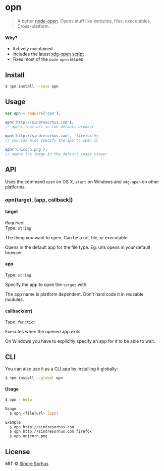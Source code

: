 # opn

> A better [node-open](https://github.com/pwnall/node-open). Opens stuff like websites, files, executables. Cross-platform.


#### Why?

- Actively maintained
- Includes the latest [xdg-open script](http://portland.freedesktop.org/download/)
- Fixes most of the `node-open` issues


## Install

```bash
$ npm install --save opn
```


## Usage

```js
var opn = require('opn');

opn('http://sindresorhus.com');
// opens that url in the default browser

opn('http://sindresorhus.com', 'firefox');
// you can also specify the app to open in

opn('unicorn.png');
// opens the image in the default image viewer
```


## API

Uses the command `open` on OS X, `start` on Windows and `xdg-open` on other platforms.

### opn(target, [app, callback])

#### target

*Required*  
Type: `string`

The thing you want to open. Can be a url, file, or executable.

Opens in the default app for the file type. Eg. urls opens in your default browser.

#### app

Type: `string`

Specify the app to open the `target` with.

The app name is platform dependent. Don't hard code it in reusable modules.

#### callback(err)

Type: `function`

Executes when the opened app exits.

On Windows you have to explicitly specify an app for it to be able to wait.


## CLI

You can also use it as a CLI app by installing it globally:

```bash
$ npm install --global opn
```

#### Usage

```bash
$ opn --help

Usage
  $ opn <file|url> [app]

Example
  $ opn http://sindresorhus.com
  $ opn http://sindresorhus.com firefox
  $ opn unicorn.png
```


## License

MIT © [Sindre Sorhus](http://sindresorhus.com)
